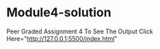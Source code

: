 # Module4-solution
Peer Graded Assignment 4
To See The Output Click Here="http://127.0.0.1:5500/index.html"

